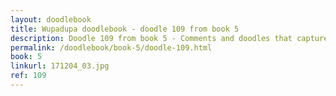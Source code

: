 ```yaml
---
layout: doodlebook
title: Wupadupa doodlebook - doodle 109 from book 5
description: Doodle 109 from book 5 - Comments and doodles that capture the essence of this event  
permalink: /doodlebook/book-5/doodle-109.html
book: 5
linkurl: 171204_03.jpg
ref: 109
---	  
```

																																																																							